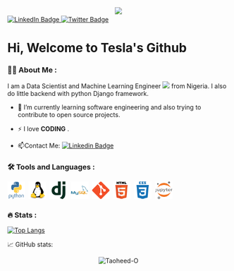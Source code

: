 <div id="header" align="center">
  <img src="https://i.kinja-img.com/gawker-media/image/upload/s--TeOsGa2z--/c_fill,f_auto,fl_progressive,g_center,h_675,q_80,w_1200/pwl9mwg0qu5vdagwstde.gif" width="200"/>
</div>

<div id="badges">
  <a href="https://www.linkedin.com/in/taoheed-oyeniyi/">
    <img src="https://img.shields.io/badge/LinkedIn-blue?style=for-the-badge&logo=linkedin&logoColor=white" alt="LinkedIn Badge"/>
  </a>
  <a href="https://twitter.com/prince_taoheed">
    <img src="https://img.shields.io/badge/Twitter-blue?style=for-the-badge&logo=twitter&logoColor=white" alt="Twitter Badge"/>
  </a>
</div>
<h1>
  Hi, Welcome to Tesla's Github
</h1>

### :man_technologist: About Me :
I am a Data Scientist and Machine Learning Engineer <img src="https://media.giphy.com/media/WUlplcMpOCEmTGBtBW/giphy.gif" width="30"> from Nigeria. I also do little backend with python Django framework.

- :telescope: I’m currently learning software engineering and also trying to contribute to open source projects.

- :zap: I love **CODING** .

- :mailbox:Contact Me: [![Linkedin Badge](https://img.shields.io/badge/-taoheed-oyeniyi-blue?style=flat&logo=Linkedin&logoColor=white)](https://www.linkedin.com/in/taoheed-oyeniyi/)

### :hammer_and_wrench: Tools and Languages :
<div>
<img src="https://github.com/devicons/devicon/blob/master/icons/python/python-original-wordmark.svg" title="Python"  alt="Python" width="40" height="40"/>&nbsp;
  <img src="https://github.com/devicons/devicon/blob/master/icons/linux/linux-original.svg" title="Linux" alt="Linux" width="40" height="40"/>&nbsp;
  <img src="https://github.com/devicons/devicon/blob/master/icons/django/django-plain.svg/" title="django" alt="django" width="40" height="40"/>&nbsp;
  <img src="https://github.com/devicons/devicon/blob/master/icons/mysql/mysql-original-wordmark.svg" title="MySQL" alt="MySQL" width="40" height="40"/>&nbsp;
  <img src="https://github.com/devicons/devicon/blob/master/icons/git/git-original.svg" title="Git" alt="Git" width="40" height="40"/>&nbsp;
  <img src="https://github.com/devicons/devicon/blob/master/icons/html5/html5-original-wordmark.svg" title="Html5" alt="Html5" width="40" height="40"/>&nbsp;
  <img src="https://github.com/devicons/devicon/blob/master/icons/css3/css3-plain-wordmark.svg"  title="CSS3" alt="CSS" width="40" height="40"/>&nbsp;
  <img src="https://github.com/devicons/devicon/blob/master/icons/jupyter/jupyter-original-wordmark.svg" title="Jupyter" alt="JN" width="40" height="40"/>&nbsp;
</div>


### :fire: Stats :
[![Top Langs](https://github-readme-stats.vercel.app/api/top-langs/?username=Taoheed-O&layout=compact&theme=vision-friendly-dark)](https://github.com/anuraghazra/github-readme-stats)

📈 GitHub stats:
<div>
<p align="center"> <img src="https://github-readme-stats.vercel.app/api?username=Taoheed-O&show_icons=true&theme=gotham" alt="Taoheed-O" />
  </div>
